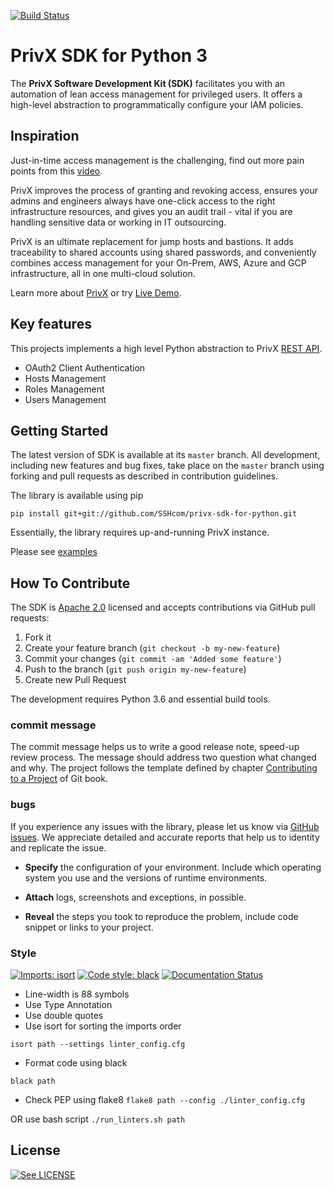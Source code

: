 [![Build Status](https://img.shields.io/github/workflow/status/SSHcom/privx-sdk-for-python/Python%20package)](https://github.com/SSHcom/privx-sdk-for-python/actions)

# PrivX SDK for Python 3

The **PrivX Software Development Kit (SDK)** facilitates you with an automation of lean access management for privileged users. It offers a high-level abstraction to programmatically configure your IAM policies.



## Inspiration

Just-in-time access management is the challenging, find out more pain points from this [video](https://www.youtube.com/watch?v=Atps1AiATVs).

PrivX improves the process of granting and revoking access, ensures your admins and engineers always have one-click access to the right infrastructure resources, and gives you an audit trail - vital if you are handling sensitive data or working in IT outsourcing.

PrivX is an ultimate replacement for jump hosts and bastions. It adds traceability to shared accounts using shared passwords, and conveniently combines access management for your On-Prem, AWS, Azure and GCP infrastructure, all in one multi-cloud solution.

Learn more about [PrivX](https://www.ssh.com/products/privx) or try [Live Demo](https://privx-testdrive.ssh.com).



## Key features

This projects implements a high level Python abstraction to PrivX [REST API](https://privx.docs.ssh.com/reference).

* OAuth2 Client Authentication
* Hosts Management
* Roles Management
* Users Management



## Getting Started

The latest version of SDK is available at its `master` branch. All development, including new features and bug fixes, take place on the `master` branch using forking and pull requests as described in contribution guidelines.

The library is available using pip

```
pip install git+git://github.com/SSHcom/privx-sdk-for-python.git
``` 

Essentially, the library requires up-and-running PrivX instance.

Please see [examples](examples)



## How To Contribute

The SDK is [Apache 2.0](LICENSE) licensed and accepts contributions via GitHub pull requests:

1. Fork it
2. Create your feature branch (`git checkout -b my-new-feature`)
3. Commit your changes (`git commit -am 'Added some feature'`)
4. Push to the branch (`git push origin my-new-feature`)
5. Create new Pull Request

The development requires Python 3.6 and essential build tools.

<!-- 
TODO: How to build and test library before the pull request

```bash
git clone https://github.com/SSHcom/privx-sdk-for-python
cd privx-sdk-for-python
make
make test
```
-->

### commit message

The commit message helps us to write a good release note, speed-up review process. The message should address two question what changed and why. The project follows the template defined by chapter [Contributing to a Project](http://git-scm.com/book/ch5-2.html) of Git book.


### bugs

If you experience any issues with the library, please let us know via [GitHub issues](https://github.com/SSHcom/privx-sdk-for-python/issue). We appreciate detailed and accurate reports that help us to identity and replicate the issue. 

* **Specify** the configuration of your environment. Include which operating system you use and the versions of runtime environments. 

* **Attach** logs, screenshots and exceptions, in possible.

* **Reveal** the steps you took to reproduce the problem, include code snippet or links to your project.


### Style
[![Imports: isort](https://img.shields.io/badge/%20imports-isort-%231674b1?style=flat&labelColor=ef8336)](https://pycqa.github.io/isort/)
[![Code style: black](https://img.shields.io/badge/code%20style-black-000000.svg)](https://github.com/psf/black)
[![Documentation Status](https://readthedocs.org/projects/flake8/badge/?version=latest)](https://flake8.pycqa.org/en/latest/?badge=latest)

* Line-width is 88 symbols
* Use Type Annotation
* Use double quotes
* Use isort for sorting the imports order

``isort path --settings linter_config.cfg``

* Format code using black

``black path``

* Check PEP using flake8
``flake8 path --config ./linter_config.cfg``
  
OR use bash script 
``./run_linters.sh path``


## License

[![See LICENSE](https://img.shields.io/github/license/SSHcom/privx-sdk-for-python.svg?style=for-the-badge)](LICENSE)
